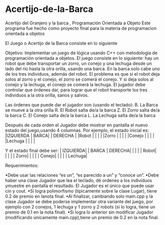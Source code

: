 # Acertijo-de-la-Barca
Acertijo del Granjero y la barca , Programación Orientada a Objeto 
Este programa fue hecho como proyecto final para la materia de programacion orientada a objetos 

El Juego o Acertijo de la Barca consiste en lo siguiente 

Objetivo:
Implementar un juego de lógica usando C++ con metodología de programación orientada a objetos. El juego consiste en lo siguiente: hay un robot que debe transportar un zorro, un conejo y una lechuga desde un lado del río hasta la otra orilla, usando una barca. En la barca solo cabe uno de los tres individuos, además del robot. El problema es que si el robot deja solos al zorro y el conejo, el zorro se comerá el conejo. Y si deja solos al conejo y la lechuga, el conejo se comerá la lechuga. El jugador debe controlar que órdenes dar, para lograr que el robot transporte los tres individuos a la otra orilla, sanos y salvos. 

Las órdenes que puede dar el jugador son (usando el teclado):
B. La Barca se mueve a la otra orilla
R. El Robot salta de/a la barca
Z. El Zorro salta de/a la barca
C. El Conejo salta de/a la barca
L. La Lechuga salta de/a la barca

Después de cada orden el Jugador debe mostrar en pantalla el nuevo estado del juego,usando 4 columnas. Por ejemplo, el estado 
inicial es:
|IZQUIERDA   |   BARCA|        |   DERECHA |
|Robot       |        |        |           |
|Zorro       |        |        |           |
|Conejo      |        |        |           |
|Lechuga     |        |        |           |


Y el estado final debe ser:
|  IZQUIERDA|       |   BARCA   |   DERECHA|
|           |       |           |     Robot|  
|           |       |           |     Zorro|
|           |       |           |    Conejo|
|           |       |           |   Lechuga|


Requerimientos:

•Debe usar las relaciones “es un”, “es parecido a un” y “conoce un”.
•Debe haber una clase Jugador que lea el teclado, dé ordenes a los individuos ymuestre en pantalla el resultado. El Jugador es el único que puede usar cin y cout.
•Si logra polimorfismo (típicamente sobre la clase Lugar), tiene 0.2 de premio en lanota final.
•Al finalizar, cambiando solo  main.cpp  y la clase  Jugador  se debe poderse implementar otra variante del juego, por ejemplo con 2 conejos, 1 lechuga y 1 zorro y 2 robots (si lo logra, tiene un premio de 0.1 en la nota final). 
•Si logra lo anterior sin modificar  Jugador  (modificando únicamente main.cpp),tiene un premio de 0.2 en la nota final.
